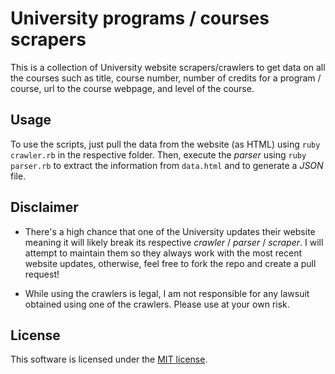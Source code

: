 # University programs / courses scrapers

This is a collection of University website scrapers/crawlers to get data on all the
courses such as title, course number, number of credits for a program / course, url to the
course webpage, and level of the course.

## Usage

To use the scripts, just pull the data from the website (as HTML) using `ruby crawler.rb`
in the respective folder. Then, execute the *parser* using `ruby parser.rb` to extract
the information from `data.html` and to generate a *JSON* file.

## Disclaimer

- There's a high chance that one of the University updates their website meaning it will
likely break its respective *crawler* / *parser* / *scraper*. I will attempt to maintain
them so they always work with the most recent website updates, otherwise, feel free
to fork the repo and create a pull request!

- While using the crawlers is legal, I am not responsible for any lawsuit obtained using one of the crawlers. Please use at your
own risk.

## License

This software is licensed under the [MIT license](https://opensource.org/licenses/MIT).
